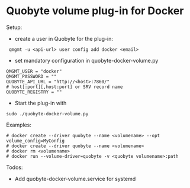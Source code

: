 Quobyte volume plug-in for Docker
=================================

Setup:
* create a user in Quobyte for the plug-in:
```
 qmgmt -u <api-url> user config add docker <email>
```

* set mandatory configuration in quobyte-docker-volume.py
```
QMGMT_USER = "docker"
QMGMT_PASSWORD = ""
QUOBYTE_API_URL = "http://<host>:7860/"
# host[:port][,host:port] or SRV record name
QUOBYTE_REGISTRY = ""
```

* Start the plug-in with
``` 
sudo ./quobyte-docker-volume.py 
```

Examples:

```
# docker create --driver quobyte --name <volumename> --opt volume_config=MyConfig
# docker create --driver quobyte --name <volumename>
# docker rm <volumename>
# docker run --volume-driver=quobyte -v <quobyte volumename>:path
```

Todos:
* Add quobyte-docker-volume.service for systemd
